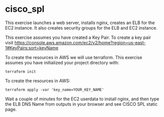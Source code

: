 # cisco_spl

 This exercise launches a web server, installs nginx, creates an ELB for the EC2 instance. It also creates security groups for the ELB and EC2 instance.
 
 This exercise assumes you have created a Key Pair.
 To create a key pair visit https://console.aws.amazon.com/ec2/v2/home?region=us-east-1#KeyPairs:sort=keyName

 To create the resources in AWS we will use terraform. This exercise assumes you have initialized your project directory with:

	terraform init

 To create the resources in AWS:

	terraform apply -var 'key_name=YOUR_KEY_NAME'

 Wait a couple of minutes for the EC2 userdata to install nginx, and then type the ELB DNS Name from outputs in your browser and see CISCO SPL static page.
